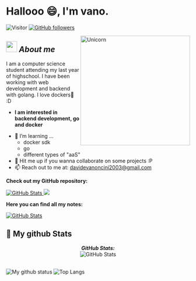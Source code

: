 # Hallooo 😄, I'm vano. 
![Visitor](https://visitor-badge.laobi.icu/badge?page_id=Vano2903.repoName)
[![GitHub followers](https://img.shields.io/github/followers/Vano2903.svg?style=social&label=Follow)](https://github.com/Vano2903?tab=followers)<br/>

<img align="right" width=300px alt="Unicorn" src="https://c.tenor.com/Dq8nm__4of0AAAAC/gimme-code-gimme.gif" />

## <img src="https://c.tenor.com/5ry-200hErMAAAAS/hacker-hacker-man.gif" width="30px">&nbsp;***About me***

I am a computer science student attending my last year of highschool. I have been working with web development and backend with golang. I love dockers🐳 :D

* **I am interested in backend development, go and docker**
- 🎒 I’m learning ...
  - docker sdk
  - go
  - different types of "aaS"
- 👯 Hit me up if you wanna collaborate on some projects :P
- 📫 Reach out to me at: <a href="davidevanoncini2003@gmail.com">davidevanoncini2003@gmail.com</a>

__Check out my GitHub repository:__

<div>
  <p>
    <a href="https://github.com/Vano2903/ipaas.git">
      <img src="https://github-readme-stats.vercel.app/api/pin/?username=Vano2903&repo=ipaas" alt="GitHub Stats" />
    </a>
    <a href="https://github.com/Vano2903/peggle-data-collector.git">
      <img src="https://github-readme-stats.vercel.app/api/pin/?username=Vano2903&repo=peggle-data-collector" lt="GitHub Stats" />
    </a>
  </p>
</div>

__Here you can find all my notes:__ 

<div>
  <p>
    <a href="https://github.com/Vano2903/notebook.git">
      <img src="https://github-readme-stats.vercel.app/api/pin/?username=Vano2903&repo=notebook" alt="GitHub Stats" />
    </a>
  </p>
</div>

<h2>👀 My github Stats</h2>

<div>
  <p align="center">
  <b><em>GitHub Stats:</em></b> <br/>
    <img src="https://github-readme-streak-stats.herokuapp.com/?user=Vano2903" alt="GitHub Stats" /> <br/><br/>
  
</div>

![My github status](https://github-readme-stats.vercel.app/api?username=Vano2903&show_icons=true&include_all_commits=true)
![Top Langs](https://github-readme-stats.vercel.app/api/top-langs/?username=Vano2903&layout=compact)
